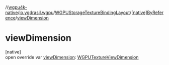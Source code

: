 //[wgpu4k-native](../../../../index.md)/[io.ygdrasil.wgpu](../../index.md)/[WGPUStorageTextureBindingLayout](../index.md)/[[native]ByReference](index.md)/[viewDimension](view-dimension.md)

# viewDimension

[native]\
open override var [viewDimension](view-dimension.md): [WGPUTextureViewDimension](../../-w-g-p-u-texture-view-dimension/index.md)